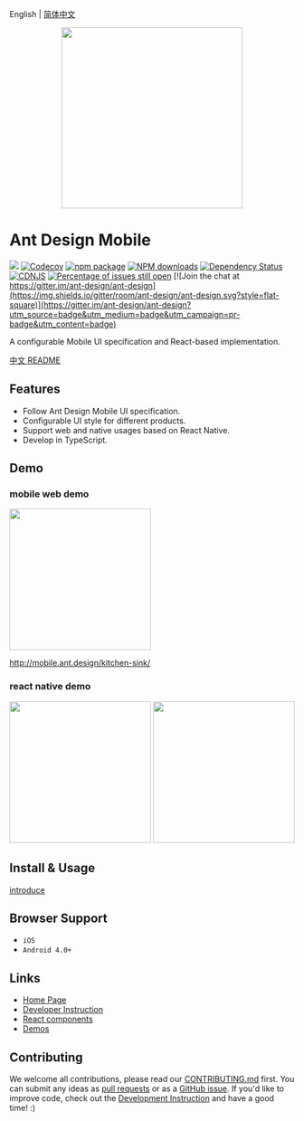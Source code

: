 English | [简体中文](./README.zh-CN.md)

<p align="center">
  <a href="http://mobile.ant.design">
    <img width="320" src="https://zos.alipayobjects.com/rmsportal/XyhtJExcOrXZnLv.png">
  </a>
</p>

# Ant Design Mobile
[![](https://img.shields.io/travis/ant-design/ant-design-mobile.svg?style=flat-square)](https://travis-ci.org/ant-design/ant-design-mobile)
[![Codecov](https://img.shields.io/codecov/c/github/ant-design/ant-design-mobile.svg?style=flat-square)](https://codecov.io/gh/ant-design/ant-design-mobile)
[![npm package](https://img.shields.io/npm/v/antd-mobile.svg?style=flat-square)](https://www.npmjs.org/package/antd-mobile)
[![NPM downloads](http://img.shields.io/npm/dm/antd-mobile.svg?style=flat-square)](https://npmjs.org/package/antd-mobile)
[![Dependency Status](https://david-dm.org/ant-design/ant-design-mobile.svg?style=flat-square)](https://david-dm.org/ant-design/ant-design-mobile)
[![CDNJS](https://img.shields.io/cdnjs/v/antd-mobile.svg?style=flat-square)](https://cdnjs.com/libraries/antd-mobile)
[![Percentage of issues still open](http://isitmaintained.com/badge/open/ant-design/ant-design-mobile.svg)](http://isitmaintained.com/project/ant-design/ant-design-mobile "Percentage of issues still open")
[![Join the chat at https://gitter.im/ant-design/ant-design](https://img.shields.io/gitter/room/ant-design/ant-design.svg?style=flat-square)](https://gitter.im/ant-design/ant-design?utm_source=badge&utm_medium=badge&utm_campaign=pr-badge&utm_content=badge)

A configurable Mobile UI specification and React-based implementation.

[中文 README](README.zh-CN.md)

## Features

- Follow Ant Design Mobile UI specification.
- Configurable UI style for different products.
- Support web and native usages based on React Native.
- Develop in TypeScript.

## Demo

### mobile web demo

<img width="250" src="https://zos.alipayobjects.com/rmsportal/dLMGiKuyFLBfYfm.png" />

http://mobile.ant.design/kitchen-sink/

### react native demo

<img width="250" src="https://cloud.githubusercontent.com/assets/1698185/23120244/7da34ea6-f796-11e6-94c0-5e980334eb86.png" />
<img width="250" src="https://user-images.githubusercontent.com/1698185/27175806-f0a8a7f0-51f2-11e7-85fb-4b7ea9f89e5b.png" />

## Install & Usage

[introduce](docs/react/introduce.en-US.md#安装)

## Browser Support

- `iOS`
- `Android 4.0+`

## Links

- [Home Page](http://mobile.ant.design)
- [Developer Instruction](http://github.com/ant-design/ant-design-mobile/blob/master/development.en-US.md)
- [React components](http://github.com/react-component/)
- [Demos](https://github.com/ant-design/antd-mobile-samples)

## Contributing

We welcome all contributions, please read our [CONTRIBUTING.md](https://github.com/ant-design/ant-design-mobile/blob/master/.github/CONTRIBUTING.md) first. You can submit any ideas as [pull requests](https://github.com/ant-design/ant-design-mobile/pulls) or as a [GitHub issue](https://github.com/ant-design/ant-design-mobile/issues). If you'd like to improve code, check out the [Development Instruction](https://github.com/ant-design/ant-design-mobile/blob/master/development.en-US.md) and have a good time! :)
